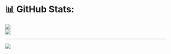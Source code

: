 # 📊 GitHub Stats:
![](https://github-readme-streak-stats.herokuapp.com/?user=chryzxc&theme=dark&hide_border=false)<br/>
![](https://github-readme-stats.vercel.app/api/top-langs/?username=chryzxc&theme=dark&hide_border=false&include_all_commits=false&count_private=false&layout=compact)

---
[![](https://visitcount.itsvg.in/api?id=chryzxc&icon=0&color=0)](https://visitcount.itsvg.in)

<!-- Proudly created with GPRM ( https://gprm.itsvg.in ) -->
